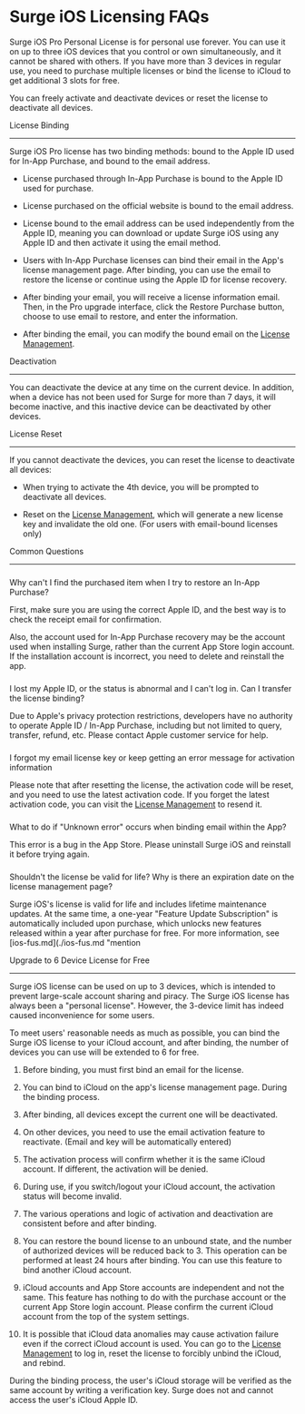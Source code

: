 Surge iOS Licensing FAQs
========================

Surge iOS Pro Personal License is for personal use forever. You can use it on up to three iOS devices that you control or own simultaneously, and it cannot be shared with others. If you have more than 3 devices in regular use, you need to purchase multiple licenses or bind the license to iCloud to get additional 3 slots for free.

You can freely activate and deactivate devices or reset the license to deactivate all devices.

[](#license-binding)

License Binding


-----------------------------------------

Surge iOS Pro license has two binding methods: bound to the Apple ID used for In-App Purchase, and bound to the email address.

*   License purchased through In-App Purchase is bound to the Apple ID used for purchase.
    
*   License purchased on the official website is bound to the email address.
    
*   License bound to the email address can be used independently from the Apple ID, meaning you can download or update Surge iOS using any Apple ID and then activate it using the email method.
    
*   Users with In-App Purchase licenses can bind their email in the App's license management page. After binding, you can use the email to restore the license or continue using the Apple ID for license recovery.
    
*   After binding your email, you will receive a license information email. Then, in the Pro upgrade interface, click the Restore Purchase button, choose to use email to restore, and enter the information.
    
*   After binding the email, you can modify the bound email on the [License Management](https://nssurge.com/account).
    

[](#deactivation)

Deactivation


-----------------------------------

You can deactivate the device at any time on the current device. In addition, when a device has not been used for Surge for more than 7 days, it will become inactive, and this inactive device can be deactivated by other devices.

[](#license-reset)

License Reset


-------------------------------------

If you cannot deactivate the devices, you can reset the license to deactivate all devices:

*   When trying to activate the 4th device, you will be prompted to deactivate all devices.
    
*   Reset on the [License Management](https://nssurge.com/account), which will generate a new license key and invalidate the old one. (For users with email-bound licenses only)
    

[](#common-questions)

Common Questions


-------------------------------------------

### 

[](#why-can-t-i-find-the-purchased-item-when-i-try-to-restore-an-in-app-purchase)

Why can't I find the purchased item when I try to restore an In-App Purchase?

First, make sure you are using the correct Apple ID, and the best way is to check the receipt email for confirmation.

Also, the account used for In-App Purchase recovery may be the account used when installing Surge, rather than the current App Store login account. If the installation account is incorrect, you need to delete and reinstall the app.

### 

[](#i-lost-my-apple-id-or-the-status-is-abnormal-and-i-can-t-log-in.-can-i-transfer-the-license-binding)

I lost my Apple ID, or the status is abnormal and I can't log in. Can I transfer the license binding?

Due to Apple's privacy protection restrictions, developers have no authority to operate Apple ID / In-App Purchase, including but not limited to query, transfer, refund, etc. Please contact Apple customer service for help.

### 

[](#i-forgot-my-email-license-key-or-keep-getting-an-error-message-for-activation-information)

I forgot my email license key or keep getting an error message for activation information

Please note that after resetting the license, the activation code will be reset, and you need to use the latest activation code. If you forget the latest activation code, you can visit the [License Management](https://nssurge.com/account) to resend it.

### 

[](#what-to-do-if-unknown-error-occurs-when-binding-email-within-the-app)

What to do if "Unknown error" occurs when binding email within the App?

This error is a bug in the App Store. Please uninstall Surge iOS and reinstall it before trying again.

### 

[](#shouldn-t-the-license-be-valid-for-life-why-is-there-an-expiration-date-on-the-license-management-pa)

Shouldn't the license be valid for life? Why is there an expiration date on the license management page?

Surge iOS's license is valid for life and includes lifetime maintenance updates. At the same time, a one-year "Feature Update Subscription" is automatically included upon purchase, which unlocks new features released within a year after purchase for free. For more information, see \[ios-fus.md\](./ios-fus.md "mention

[](#upgrade-to-6-device-license-for-free)

Upgrade to 6 Device License for Free


-----------------------------------------------------------------------------------

Surge iOS license can be used on up to 3 devices, which is intended to prevent large-scale account sharing and piracy. The Surge iOS license has always been a "personal license". However, the 3-device limit has indeed caused inconvenience for some users.

To meet users' reasonable needs as much as possible, you can bind the Surge iOS license to your iCloud account, and after binding, the number of devices you can use will be extended to 6 for free.

1.  Before binding, you must first bind an email for the license.
    
2.  You can bind to iCloud on the app's license management page. During the binding process.
    
3.  After binding, all devices except the current one will be deactivated.
    
4.  On other devices, you need to use the email activation feature to reactivate. (Email and key will be automatically entered)
    
5.  The activation process will confirm whether it is the same iCloud account. If different, the activation will be denied.
    
6.  During use, if you switch/logout your iCloud account, the activation status will become invalid.
    
7.  The various operations and logic of activation and deactivation are consistent before and after binding.
    
8.  You can restore the bound license to an unbound state, and the number of authorized devices will be reduced back to 3. This operation can be performed at least 24 hours after binding. You can use this feature to bind another iCloud account.
    
9.  iCloud accounts and App Store accounts are independent and not the same. This feature has nothing to do with the purchase account or the current App Store login account. Please confirm the current iCloud account from the top of the system settings.
    
10.  It is possible that iCloud data anomalies may cause activation failure even if the correct iCloud account is used. You can go to the [License Management](https://nssurge.com/account) to log in, reset the license to forcibly unbind the iCloud, and rebind.
    

During the binding process, the user's iCloud storage will be verified as the same account by writing a verification key. Surge does not and cannot access the user's iCloud Apple ID.